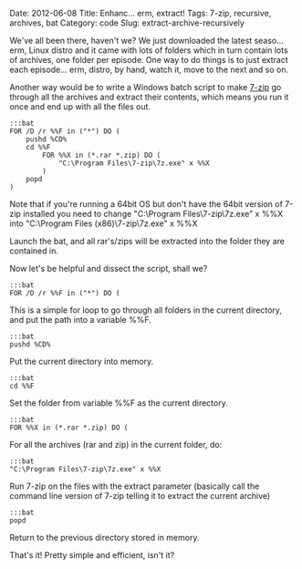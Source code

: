 Date: 2012-06-08
Title: Enhanc... erm, extract!
Tags: 7-zip, recursive, archives, bat
Category: code
Slug: extract-archive-recursively

We've all been there, haven't we? We just downloaded the latest seaso... erm, Linux distro and it came with lots of folders which in turn contain lots of archives, one folder per episode. One way to do things is to just extract each episode... erm, distro, by hand, watch it, move to the next and so on.

Another way would be to write a Windows batch script to make [7-zip](www.7-zip.org/) go through all the archives and extract their contents, which means you run it once and end up with all the files out.

	:::bat
	FOR /D /r %%F in ("*") DO (
		pushd %CD%
		cd %%F
			FOR %%X in (*.rar *.zip) DO (
				"C:\Program Files\7-zip\7z.exe" x %%X
			)
		popd
	)

Note that if you're running a 64bit OS but don't have the 64bit version of 7-zip installed you need to change "C:\Program Files\7-zip\7z.exe" x %%X into "C:\Program Files (x86)\7-zip\7z.exe" x %%X

Launch the bat, and all rar's/zips will be extracted into the folder they are contained in.

Now let's be helpful and dissect the script, shall we?

	:::bat
	FOR /D /r %%F in ("*") DO (

This is a simple for loop to go through all folders in the current directory, and put the path into a variable %%F.

	:::bat
	pushd %CD%

Put the current directory into memory.

	:::bat
	cd %%F

Set the folder from variable %%F as the current directory.

	:::bat
	FOR %%X in (*.rar *.zip) DO (

For all the archives (rar and zip) in the current folder, do:

	:::bat
	"C:\Program Files\7-zip\7z.exe" x %%X

Run 7-zip on the files with the extract parameter (basically call the command line version of 7-zip telling it to extract the current archive)

	:::bat
	popd

Return to the previous directory stored in memory.

That's it! Pretty simple and efficient, isn't it?